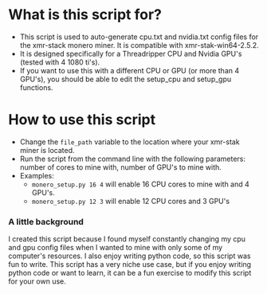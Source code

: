 # What is this script for?
- This script is used to auto-generate cpu.txt and nvidia.txt config files for the xmr-stack monero miner. It is compatible with xmr-stak-win64-2.5.2.
- It is designed specifically for a Threadripper CPU and Nvidia GPU's (tested with 4 1080 ti's).
- If you want to use this with a different CPU or GPU (or more than 4 GPU's), you should be able to edit the setup_cpu and setup_gpu functions.

# How to use this script
- Change the `file_path` variable to the location where your xmr-stak miner is located.
- Run the script from the command line with the following parameters: number of cores to mine with, number of GPU's to mine with.
- Examples:
	- `monero_setup.py 16 4` will enable 16 CPU cores to mine with and 4 GPU's.
	- `monero_setup.py 12 3` will enable 12 CPU cores and 3 GPU's

### A little background
I created this script because I found myself constantly changing my cpu and gpu config files when I wanted to mine with only some of my computer's resources. I also enjoy writing python code, so this script was fun to write. This script has a very niche use case, but if you enjoy writing python code or want to learn, it can be a fun exercise to modify this script for your own use.
